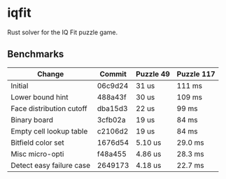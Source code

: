 # iqfit
Rust solver for the IQ Fit puzzle game.

## Benchmarks

| Change                   | Commit  | Puzzle 49 | Puzzle 117 |
| ------------------------ | ------  | --------- | ---------- |
| Initial                  | 06c9d24 | 31 us     | 111 ms     |
| Lower bound hint         | 488a43f | 30 us     | 109 ms     |
| Face distribution cutoff | dba15d3 | 22 us     | 99 ms      |
| Binary board             | 3cfb02a | 19 us     | 84 ms      |
| Empty cell lookup table  | c2106d2 | 19 us     | 84 ms      |
| Bitfield color set       | 1676d54 | 5.10 us   | 29.0 ms    |
| Misc micro-opti          | f48a455 | 4.86 us   | 28.3 ms    |
| Detect easy failure case | 2649173 | 4.18 us   | 22.7 ms    |
